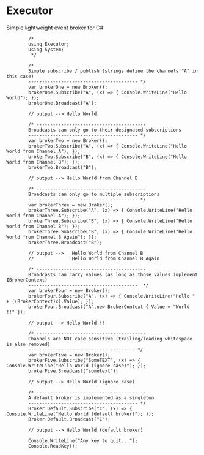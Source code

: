 # Executor
Simple lightweight event broker for C#

            /*
            using Executor;
            using System;
             */

            /* ----------------------------------------
            Simple subscribe / publish (strings define the channels "A" in this case) 
            ---------------------------------------- */
            var brokerOne = new Broker();
            brokerOne.Subscribe("A", (x) => { Console.WriteLine("Hello World"); });
            brokerOne.Broadcast("A");

            // output --> Hello World 

            /* ----------------------------------------
            Broadcasts can only go to their designated subscriptions  
            ---------------------------------------- */
            var brokerTwo = new Broker();
            brokerTwo.Subscribe("A", (x) => { Console.WriteLine("Hello World from Channel A"); });
            brokerTwo.Subscribe("B", (x) => { Console.WriteLine("Hello World from Channel B"); });
            brokerTwo.Broadcast("B");

            // output --> Hello World from Channel B

            /* ----------------------------------------
            Broadcasts can only go to multiple subscriptions 
            ---------------------------------------- */
            var brokerThree = new Broker();
            brokerThree.Subscribe("A", (x) => { Console.WriteLine("Hello World from Channel A"); });
            brokerThree.Subscribe("B", (x) => { Console.WriteLine("Hello World from Channel B"); });
            brokerThree.Subscribe("B", (x) => { Console.WriteLine("Hello World from Channel B Again"); });
            brokerThree.Broadcast("B");

            // output -->   Hello World from Channel B
            //              Hello World from Channel B Again

            /* ----------------------------------------
            Broadcasts can carry values (as long as those values implement IBrokerContext) 
            ----------------------------------------  */
            var brokerFour = new Broker();
            brokerFour.Subscribe("A", (x) => { Console.WriteLine("Hello " + ((BrokerContext)x).Value); });
            brokerFour.Broadcast("A",new BrokerContext { Value = "World !!" });

            // output --> Hello World !!

            /* ----------------------------------------
            Channels are NOT case sensitive (trailing/leading whitespace is also removed) 
            ----------------------------------------*/
            var brokerFive = new Broker();
            brokerFive.Subscribe("SomeTEXT", (x) => { Console.WriteLine("Hello World (ignore case)"); });
            brokerFive.Broadcast("sometext");

            // output --> Hello World (ignore case)

            /* ----------------------------------------
            A default broker is implemented as a singleton 
            ---------------------------------------- */
            Broker.Default.Subscribe("C", (x) => { Console.WriteLine("Hello World (default broker)"); });
            Broker.Default.Broadcast("C");

            // output --> Hello World (default broker)

            Console.WriteLine("Any key to quit...");
            Console.ReadKey();
